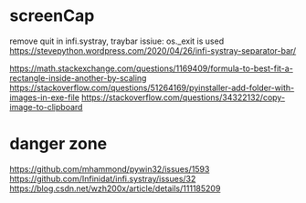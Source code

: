 # screenCap
 
remove quit in infi.systray, traybar
issiue: os._exit is used
https://stevepython.wordpress.com/2020/04/26/infi-systray-separator-bar/

https://math.stackexchange.com/questions/1169409/formula-to-best-fit-a-rectangle-inside-another-by-scaling
https://stackoverflow.com/questions/51264169/pyinstaller-add-folder-with-images-in-exe-file
https://stackoverflow.com/questions/34322132/copy-image-to-clipboard

# danger zone
https://github.com/mhammond/pywin32/issues/1593
https://github.com/Infinidat/infi.systray/issues/32
https://blog.csdn.net/wzh200x/article/details/111185209